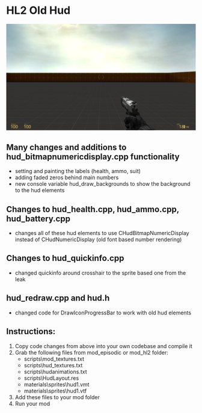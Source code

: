 # HL2 Old Hud

![screenshot](example_image.jpg)

## Many changes and additions to hud_bitmapnumericdisplay.cpp functionality
- setting and painting the labels (health, ammo, suit)
- adding faded zeros behind main numbers
- new console variable hud_draw_backgrounds to show the background to the hud elements

## Changes to hud_health.cpp, hud_ammo.cpp, hud_battery.cpp
- changes all of these hud elements to use CHudBitmapNumericDisplay instead of CHudNumericDisplay (old font based number rendering)

## Changes to hud_quickinfo.cpp
- changed quickinfo around crosshair to the sprite based one from the leak

## hud_redraw.cpp and hud.h
- changed code for DrawIconProgressBar to work with old hud elements


## Instructions:
1. Copy code changes from above into your own codebase and compile it
2. Grab the following files from mod_episodic or mod_hl2 folder:
    - scripts\mod_textures.txt
    - scripts\hud_textures.txt
    - scripts\hudanimations.txt
    - scripts\HudLayout.res
    - materials\sprites\hud1.vmt
    - materials\sprites\hud1.vtf
3. Add these files to your mod folder
4. Run your mod 
